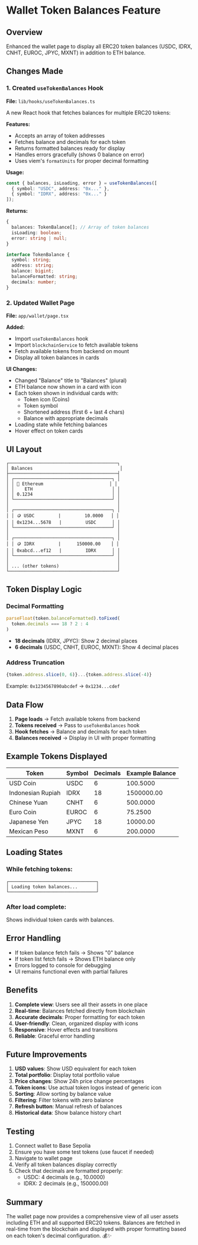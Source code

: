 # Wallet Token Balances Feature

## Overview
Enhanced the wallet page to display all ERC20 token balances (USDC, IDRX, CNHT, EUROC, JPYC, MXNT) in addition to ETH balance.

## Changes Made

### 1. Created `useTokenBalances` Hook
**File:** `lib/hooks/useTokenBalances.ts`

A new React hook that fetches balances for multiple ERC20 tokens:

**Features:**
- Accepts an array of token addresses
- Fetches balance and decimals for each token
- Returns formatted balances ready for display
- Handles errors gracefully (shows 0 balance on error)
- Uses viem's `formatUnits` for proper decimal formatting

**Usage:**
```typescript
const { balances, isLoading, error } = useTokenBalances([
  { symbol: "USDC", address: "0x..." },
  { symbol: "IDRX", address: "0x..." }
]);
```

**Returns:**
```typescript
{
  balances: TokenBalance[]; // Array of token balances
  isLoading: boolean;
  error: string | null;
}

interface TokenBalance {
  symbol: string;
  address: string;
  balance: bigint;
  balanceFormatted: string;
  decimals: number;
}
```

### 2. Updated Wallet Page
**File:** `app/wallet/page.tsx`

**Added:**
- Import `useTokenBalances` hook
- Import `blockchainService` to fetch available tokens
- Fetch available tokens from backend on mount
- Display all token balances in cards

**UI Changes:**
- Changed "Balance" title to "Balances" (plural)
- ETH balance now shown in a card with icon
- Each token shown in individual cards with:
  - Token icon (Coins)
  - Token symbol
  - Shortened address (first 6 + last 4 chars)
  - Balance with appropriate decimals
- Loading state while fetching balances
- Hover effect on token cards

## UI Layout

```
┌─────────────────────────────────────────┐
│ Balances                                 │
├─────────────────────────────────────────┤
│ ┌─────────────────────────────────────┐ │
│ │ 💼 Ethereum                         │ │
│ │    ETH                              │ │
│ │ 0.1234                              │ │
│ └─────────────────────────────────────┘ │
│                                         │
│ ┌─────────────────────────────────────┐ │
│ │ 🪙 USDC         |         10.0000   │ │
│ │ 0x1234...5678   |         USDC      │ │
│ └─────────────────────────────────────┘ │
│                                         │
│ ┌─────────────────────────────────────┐ │
│ │ 🪙 IDRX         |      150000.00    │ │
│ │ 0xabcd...ef12   |         IDRX      │ │
│ └─────────────────────────────────────┘ │
│                                         │
│ ... (other tokens)                      │
└─────────────────────────────────────────┘
```

## Token Display Logic

### Decimal Formatting
```typescript
parseFloat(token.balanceFormatted).toFixed(
  token.decimals === 18 ? 2 : 4
)
```

- **18 decimals** (IDRX, JPYC): Show 2 decimal places
- **6 decimals** (USDC, CNHT, EUROC, MXNT): Show 4 decimal places

### Address Truncation
```typescript
{token.address.slice(0, 6)}...{token.address.slice(-4)}
```
Example: `0x1234567890abcdef` → `0x1234...cdef`

## Data Flow

1. **Page loads** → Fetch available tokens from backend
2. **Tokens received** → Pass to `useTokenBalances` hook
3. **Hook fetches** → Balance and decimals for each token
4. **Balances received** → Display in UI with proper formatting

## Example Tokens Displayed

| Token | Symbol | Decimals | Example Balance |
|-------|--------|----------|----------------|
| USD Coin | USDC | 6 | 100.5000 |
| Indonesian Rupiah | IDRX | 18 | 1500000.00 |
| Chinese Yuan | CNHT | 6 | 500.0000 |
| Euro Coin | EUROC | 6 | 75.2500 |
| Japanese Yen | JPYC | 18 | 10000.00 |
| Mexican Peso | MXNT | 6 | 200.0000 |

## Loading States

### While fetching tokens:
```
┌─────────────────────────────────┐
│ Loading token balances...       │
└─────────────────────────────────┘
```

### After load complete:
Shows individual token cards with balances.

## Error Handling

- If token balance fetch fails → Shows "0" balance
- If token list fetch fails → Shows ETH balance only
- Errors logged to console for debugging
- UI remains functional even with partial failures

## Benefits

1. **Complete view**: Users see all their assets in one place
2. **Real-time**: Balances fetched directly from blockchain
3. **Accurate decimals**: Proper formatting for each token
4. **User-friendly**: Clean, organized display with icons
5. **Responsive**: Hover effects and transitions
6. **Reliable**: Graceful error handling

## Future Improvements

1. **USD values**: Show USD equivalent for each token
2. **Total portfolio**: Display total portfolio value
3. **Price changes**: Show 24h price change percentages
4. **Token icons**: Use actual token logos instead of generic icon
5. **Sorting**: Allow sorting by balance value
6. **Filtering**: Filter tokens with zero balance
7. **Refresh button**: Manual refresh of balances
8. **Historical data**: Show balance history chart

## Testing

1. Connect wallet to Base Sepolia
2. Ensure you have some test tokens (use faucet if needed)
3. Navigate to wallet page
4. Verify all token balances display correctly
5. Check that decimals are formatted properly:
   - USDC: 4 decimals (e.g., 10.0000)
   - IDRX: 2 decimals (e.g., 150000.00)

## Summary

The wallet page now provides a comprehensive view of all user assets including ETH and all supported ERC20 tokens. Balances are fetched in real-time from the blockchain and displayed with proper formatting based on each token's decimal configuration. 💰✨
